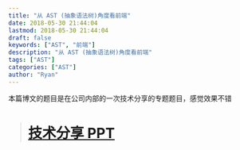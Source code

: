 ```yaml
---
title: "从 AST (抽象语法树)角度看前端"
date: 2018-05-30 21:44:04
lastmod: 2018-05-30 21:44:04
draft: false
keywords: ["AST", "前端"]
description: "从 AST (抽象语法树)角度看前端"
tags: ["AST"]
categories: ["AST"]
author: "Ryan"
---
```


本篇博文的题目是在公司内部的一次技术分享的专题题目，感觉效果不错

> # [技术分享 PPT](https://sirm2z.github.io/ppt/#/AST)

